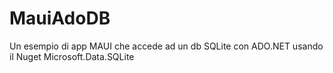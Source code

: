 # MauiAdoDB
Un esempio di app MAUI che accede ad un db SQLite con ADO.NET usando il Nuget Microsoft.Data.SQLite
